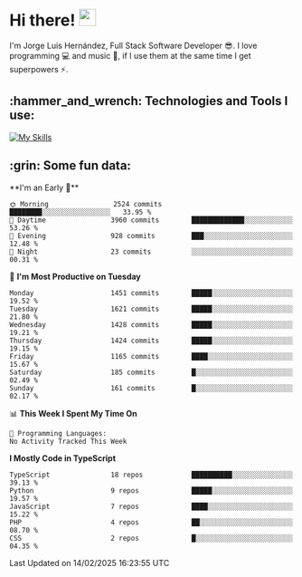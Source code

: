 <h1 align="left">
 <abc>
  <br>Hi there! <img src="https://user-images.githubusercontent.com/42378118/110234147-e3259600-7f4e-11eb-95be-0c4047144dea.gif" width="30"><br>
 </abc>
</h1>

I'm Jorge Luis Hernández, Full Stack Software Developer :sunglasses:. I love programming :computer: and music :musical_score:, if I use them at the same time I get superpowers :zap:. 


<h2 align="left">:hammer_and_wrench: Technologies and Tools I use:</h2>

[![My Skills](https://skillicons.dev/icons?i=js,ts,html,css,py,vue,react,next,nest,postgres,mysql)](https://skillicons.dev)

<h2 align="left">:grin: Some fun data:</h2>
<!--START_SECTION:waka-->
**I'm an Early 🐤** 

```text
🌞 Morning                2524 commits        ████████░░░░░░░░░░░░░░░░░   33.95 % 
🌆 Daytime                3960 commits        █████████████░░░░░░░░░░░░   53.26 % 
🌃 Evening                928 commits         ███░░░░░░░░░░░░░░░░░░░░░░   12.48 % 
🌙 Night                  23 commits          ░░░░░░░░░░░░░░░░░░░░░░░░░   00.31 % 
```
📅 **I'm Most Productive on Tuesday** 

```text
Monday                   1451 commits        █████░░░░░░░░░░░░░░░░░░░░   19.52 % 
Tuesday                  1621 commits        █████░░░░░░░░░░░░░░░░░░░░   21.80 % 
Wednesday                1428 commits        █████░░░░░░░░░░░░░░░░░░░░   19.21 % 
Thursday                 1424 commits        █████░░░░░░░░░░░░░░░░░░░░   19.15 % 
Friday                   1165 commits        ████░░░░░░░░░░░░░░░░░░░░░   15.67 % 
Saturday                 185 commits         █░░░░░░░░░░░░░░░░░░░░░░░░   02.49 % 
Sunday                   161 commits         █░░░░░░░░░░░░░░░░░░░░░░░░   02.17 % 
```


📊 **This Week I Spent My Time On** 

```text
💬 Programming Languages: 
No Activity Tracked This Week
```

**I Mostly Code in TypeScript** 

```text
TypeScript               18 repos            ██████████░░░░░░░░░░░░░░░   39.13 % 
Python                   9 repos             █████░░░░░░░░░░░░░░░░░░░░   19.57 % 
JavaScript               7 repos             ████░░░░░░░░░░░░░░░░░░░░░   15.22 % 
PHP                      4 repos             ██░░░░░░░░░░░░░░░░░░░░░░░   08.70 % 
CSS                      2 repos             █░░░░░░░░░░░░░░░░░░░░░░░░   04.35 % 
```




 Last Updated on 14/02/2025 16:23:55 UTC
<!--END_SECTION:waka-->
